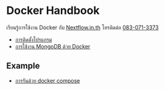 
# Docker Handbook

เรียนรู้การใช้งาน Docker กับ [Nextflow.in.th](https://www.nextflow.in.th) โทรติดต่อ [083-071-3373](tel:0830713373)

- [การติดตั้งโปรแกรม](setup.md)
- [การใช้งาน MongoDB ด้วย Docker](simple-mongo/readme.md)

## Example 

- [การรันด้วย docker compose](example/docker-compose-friend-api.md)
